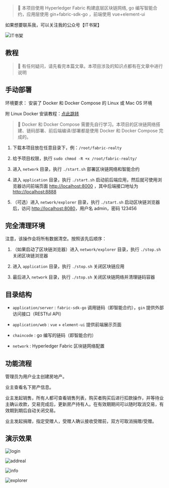 > 🚀 本项目使用 Hyperledger Fabric 构建底层区块链网络, go 编写智能合约，应用层使用 gin+fabric-sdk-go ，前端使用
> vue+element-ui

如果想要联系我，可以关注我的公众号【IT书架】

![IT书架](openstatic/wechat.png)

## 教程


> 🤔 有任何疑问，请先看完本篇文章。本项目涉及的知识点都有在文章中进行说明

## 手动部署

环境要求： 安装了 Docker 和 Docker Compose 的 Linux 或 Mac OS 环境

附 Linux Docker 安装教程：[点此跳转](Install.md)

> 🤔 Docker 和 Docker Compose 需要先自行学习。本项目的区块链网络搭建、链码部署、前后端编译/部署都是使用 Docker 和 Docker
> Compose 完成的。

1. 下载本项目放在任意目录下，例：`/root/fabric-realty`

2. 给予项目权限，执行 `sudo chmod -R +x /root/fabric-realty/`

3. 进入 `network` 目录，执行 `./start.sh` 部署区块链网络和智能合约

4. 进入 `application` 目录，执行 `./start.sh`
   启动前后端应用，然后就可使用浏览器访问前端页面 [http://localhost:8000](http://localhost:8000)
   ，其中后端接口地址为 [http://localhost:8888](http://localhost:8888)

5. （可选）进入 `network/explorer` 目录，执行 `./start.sh`
   启动区块链浏览器后，访问 [http://localhost:8080](http://localhost:8080)，用户名 admin，密码
   123456

## 完全清理环境

注意，该操作会将所有数据清空。按照该先后顺序：

1. （如果启动了区块链浏览器）进入 `network/explorer` 目录，执行 `./stop.sh` 关闭区块链浏览器

2. 进入 `application` 目录，执行 `./stop.sh` 关闭区块链应用

3. 最后进入 `network` 目录，执行 `./stop.sh` 关闭区块链网络并清理链码容器

## 目录结构

- `application/server` : `fabric-sdk-go` 调用链码（即智能合约），`gin` 提供外部访问接口（RESTful API）


- `application/web` : `vue` + `element-ui` 提供前端展示页面


- `chaincode` : go 编写的链码（即智能合约）


- `network` : Hyperledger Fabric 区块链网络配置

## 功能流程

管理员为用户业主创建房地产。

业主查看名下房产信息。

业主发起销售，所有人都可查看销售列表，购买者购买后进行扣款操作，并等待业主确认收款，交易完成后，更新房产持有人。在有效期期间可以随时取消交易，有效期到期后自动关闭交易。

业主发起捐赠，指定受赠人，受赠人确认接收受赠前，双方可取消捐赠/受赠。

## 演示效果

![login](https://user-images.githubusercontent.com/55381228/159389012-4d3d8617-2bd8-4d9c-bacf-452f97cc9bbc.png)

![addreal](https://user-images.githubusercontent.com/55381228/159389026-9ca119bd-fd5f-4b89-b003-a09907ce0cdf.png)

![info](https://user-images.githubusercontent.com/55381228/159389035-b84f2de1-18f9-48a7-93f5-db9dd20a5a4c.png)

![explorer](https://user-images.githubusercontent.com/55381228/159389002-0dbe329a-09aa-4aaf-aba8-4a98e4fdcc39.png)

